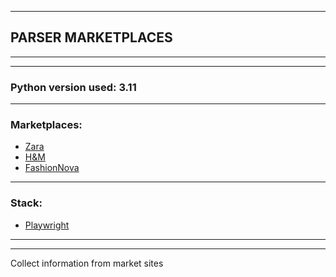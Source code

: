 _________________
## PARSER MARKETPLACES
_________________
_________________
### Python version used: 3.11
_________
### Marketplaces: 
- [Zara](https://www.zara.com/)
- [H&M](https://www2.hm.com/)
- [FashionNova](https://www.fashionnova.com/)
_________
### Stack:
- [Playwright](https://playwright.dev/)
____________
____________


Collect information from market sites

